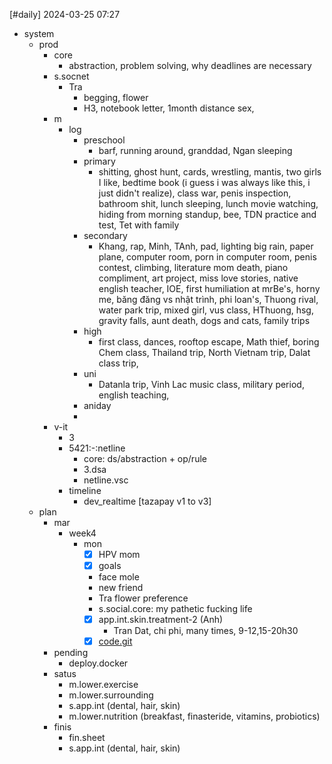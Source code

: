 [#daily]
2024-03-25
07:27

- system
	- prod
		- core
			-  abstraction, problem solving, why deadlines are necessary   
		- s.socnet
			- Tra
				- begging, flower
				- H3, notebook letter, 1month distance sex,  
		- m
			- log
				- preschool
					- barf, running around, granddad, Ngan sleeping 
				- primary
					- shitting, ghost hunt, cards, wrestling, mantis, two girls I like, bedtime book (i guess i was always like this, i just didn't realize), class war, penis inspection, bathroom shit, lunch sleeping, lunch movie watching, hiding from morning standup, bee, TDN practice and test, Tet with family
				- secondary
					- Khang, rap, Minh, TAnh, pad, lighting big rain, paper plane, computer room, porn in computer room, penis contest, climbing, literature mom death, piano compliment, art project, miss love stories, native english teacher, IOE, first humiliation at mrBe's, horny me, băng đăng vs nhật trình, phi loan's, Thuong rival, water park trip, mixed girl, vus class, HThuong, hsg, gravity falls, aunt death, dogs and cats, family trips
				- high
					- first class, dances, rooftop escape, Math thief, boring Chem class, Thailand trip, North Vietnam trip, Dalat class trip, 
				- uni
					- Datanla trip, Vinh Lac music class, military period, english teaching, 
				- aniday
				- 
		- v-it
			- 3
			- 5421:-:netline
				- core: ds/abstraction + op/rule
				- 3.dsa
				- netline.vsc
			- timeline
				- dev_realtime [tazapay v1 to v3]
	- plan
		- mar
			- week4
				- mon
					- [x] HPV mom
					- [x] goals
					- face mole
					- new friend
					- Tra flower preference
					- s.social.core: my pathetic fucking life
					- [x] app.int.skin.treatment-2 (Anh)
						- Tran Dat, chi phi, many times, 9-12,15-20h30
					- [x] [code.git](https://antonz.org/git-by-example/?ref=dailydev)
		- pending
			-  deploy.docker
		- satus
			- m.lower.exercise
			- m.lower.surrounding
			- s.app.int (dental, hair, skin)
			- m.lower.nutrition (breakfast, finasteride, vitamins, probiotics)
		- finis
			- fin.sheet
			- s.app.int (dental, hair, skin)